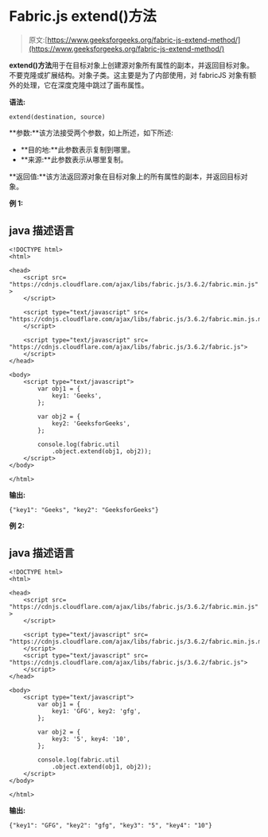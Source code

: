 # Fabric.js extend()方法

> 原文:[https://www.geeksforgeeks.org/fabric-js-extend-method/](https://www.geeksforgeeks.org/fabric-js-extend-method/)

**extend()方法**用于在目标对象上创建源对象所有属性的副本，并返回目标对象。不要克隆或扩展结构。对象子类。这主要是为了内部使用，对 fabricJS 对象有额外的处理，它在深度克隆中跳过了画布属性。

**语法:**

```
extend(destination, source)
```

**参数:**该方法接受两个参数，如上所述，如下所述:

*   **目的地:**此参数表示复制到哪里。
*   **来源:**此参数表示从哪里复制。

**返回值:**该方法返回源对象在目标对象上的所有属性的副本，并返回目标对象。

**例 1:**

## java 描述语言

```
<!DOCTYPE html>
<html>

<head>
    <script src=
"https://cdnjs.cloudflare.com/ajax/libs/fabric.js/3.6.2/fabric.min.js" >
    </script>

    <script type="text/javascript" src=
"https://cdnjs.cloudflare.com/ajax/libs/fabric.js/3.6.2/fabric.min.js.map">
    </script>

    <script type="text/javascript" src=
"https://cdnjs.cloudflare.com/ajax/libs/fabric.js/3.6.2/fabric.js">
    </script>
</head>

<body>
    <script type="text/javascript">
        var obj1 = {
            key1: 'Geeks',
        };

        var obj2 = {
            key2: 'GeeksforGeeks',
        };

        console.log(fabric.util
            .object.extend(obj1, obj2));
    </script>
</body>

</html>
```

**输出:**

```
{"key1": "Geeks", "key2": "GeeksforGeeks"}
```

**例 2:**

## java 描述语言

```
<!DOCTYPE html>
<html>

<head>
    <script src=
"https://cdnjs.cloudflare.com/ajax/libs/fabric.js/3.6.2/fabric.min.js" >
    </script>

    <script type="text/javascript" src=
"https://cdnjs.cloudflare.com/ajax/libs/fabric.js/3.6.2/fabric.min.js.map">
    </script>
    <script type="text/javascript" src=
"https://cdnjs.cloudflare.com/ajax/libs/fabric.js/3.6.2/fabric.js">
    </script>
</head>

<body>
    <script type="text/javascript">
        var obj1 = {
            key1: 'GFG', key2: 'gfg',
        };

        var obj2 = {
            key3: '5', key4: '10',
        };

        console.log(fabric.util
            .object.extend(obj1, obj2));
    </script>
</body>

</html>
```

**输出:**

```
{"key1": "GFG", "key2": "gfg", "key3": "5", "key4": "10"}
```